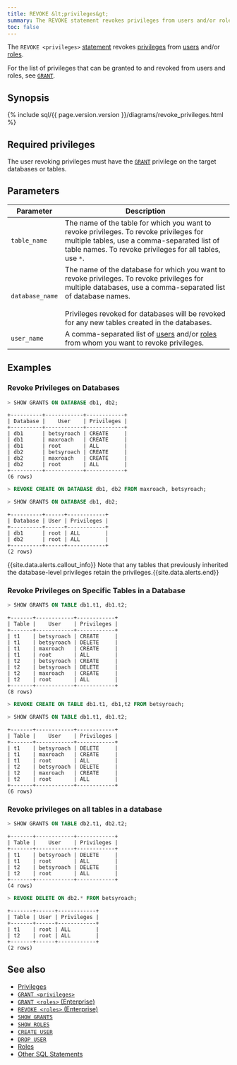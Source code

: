 ```yaml
---
title: REVOKE &lt;privileges&gt;
summary: The REVOKE statement revokes privileges from users and/or roles.
toc: false
---
```


The `REVOKE <privileges>` [statement](sql-statements.html) revokes [privileges](privileges.html) from [users](create-and-manage-users.html) and/or [roles](roles.html).

For the list of privileges that can be granted to and revoked from users and roles, see [`GRANT`](grant.html).

<div id="toc"></div>

## Synopsis

<section>{% include sql/{{ page.version.version }}/diagrams/revoke_privileges.html %}</section>

## Required privileges

The user revoking privileges must have the [`GRANT`](grant.html) privilege on the target databases or tables.

## Parameters

Parameter | Description
----------|------------
`table_name` | The name of the table for which you want to revoke privileges. To revoke privileges for multiple tables, use a comma-separated list of table names. To revoke privileges for all tables, use `*`.
`database_name` | The name of the database for which you want to revoke privileges. To revoke privileges for multiple databases, use a comma-separated list of database names.<br><br>Privileges revoked for databases will be revoked for any new tables created in the databases.
`user_name` | A comma-separated list of [users](create-and-manage-users.html) and/or [roles](roles.html) from whom you want to revoke privileges.


## Examples

### Revoke Privileges on Databases

~~~ sql
> SHOW GRANTS ON DATABASE db1, db2;
~~~

~~~
+----------+------------+------------+
| Database |    User    | Privileges |
+----------+------------+------------+
| db1      | betsyroach | CREATE     |
| db1      | maxroach   | CREATE     |
| db1      | root       | ALL        |
| db2      | betsyroach | CREATE     |
| db2      | maxroach   | CREATE     |
| db2      | root       | ALL        |
+----------+------------+------------+
(6 rows)
~~~

~~~ sql
> REVOKE CREATE ON DATABASE db1, db2 FROM maxroach, betsyroach;
~~~

~~~ sql
> SHOW GRANTS ON DATABASE db1, db2;
~~~

~~~
+----------+------+------------+
| Database | User | Privileges |
+----------+------+------------+
| db1      | root | ALL        |
| db2      | root | ALL        |
+----------+------+------------+
(2 rows)
~~~

{{site.data.alerts.callout_info}} Note that any tables that previously inherited the database-level privileges retain the privileges.{{site.data.alerts.end}}

### Revoke Privileges on Specific Tables in a Database

~~~ sql
> SHOW GRANTS ON TABLE db1.t1, db1.t2;
~~~

~~~
+-------+------------+------------+
| Table |    User    | Privileges |
+-------+------------+------------+
| t1    | betsyroach | CREATE     |
| t1    | betsyroach | DELETE     |
| t1    | maxroach   | CREATE     |
| t1    | root       | ALL        |
| t2    | betsyroach | CREATE     |
| t2    | betsyroach | DELETE     |
| t2    | maxroach   | CREATE     |
| t2    | root       | ALL        |
+-------+------------+------------+
(8 rows)
~~~

~~~ sql
> REVOKE CREATE ON TABLE db1.t1, db1,t2 FROM betsyroach;
~~~

~~~ sql
> SHOW GRANTS ON TABLE db1.t1, db1.t2;
~~~

~~~
+-------+------------+------------+
| Table |    User    | Privileges |
+-------+------------+------------+
| t1    | betsyroach | DELETE     |
| t1    | maxroach   | CREATE     |
| t1    | root       | ALL        |
| t2    | betsyroach | DELETE     |
| t2    | maxroach   | CREATE     |
| t2    | root       | ALL        |
+-------+------------+------------+
(6 rows)
~~~

### Revoke privileges on all tables in a database

~~~ sql
> SHOW GRANTS ON TABLE db2.t1, db2.t2;
~~~

~~~
+-------+------------+------------+
| Table |    User    | Privileges |
+-------+------------+------------+
| t1    | betsyroach | DELETE     |
| t1    | root       | ALL        |
| t2    | betsyroach | DELETE     |
| t2    | root       | ALL        |
+-------+------------+------------+
(4 rows)
~~~

~~~ sql
> REVOKE DELETE ON db2.* FROM betsyroach;
~~~

~~~
+-------+------+------------+
| Table | User | Privileges |
+-------+------+------------+
| t1    | root | ALL        |
| t2    | root | ALL        |
+-------+------+------------+
(2 rows)
~~~

## See also

- [Privileges](privileges.html)
- [`GRANT <privileges>`](grant.html)
- [`GRANT <roles>` (Enterprise)](grant-roles.html)
- [`REVOKE <roles>` (Enterprise)](revoke-roles.html)
- [`SHOW GRANTS`](show-grants.html)
- [`SHOW ROLES`](show-roles.html)
- [`CREATE USER`](create-user.html)
- [`DROP USER`](drop-user.html)
- [Roles](roles.html)
- [Other SQL Statements](sql-statements.html)
